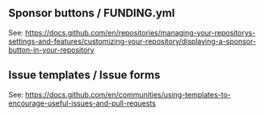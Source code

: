 ## Sponsor buttons / FUNDING.yml

See: https://docs.github.com/en/repositories/managing-your-repositorys-settings-and-features/customizing-your-repository/displaying-a-sponsor-button-in-your-repository

## Issue templates / Issue forms

See: https://docs.github.com/en/communities/using-templates-to-encourage-useful-issues-and-pull-requests
